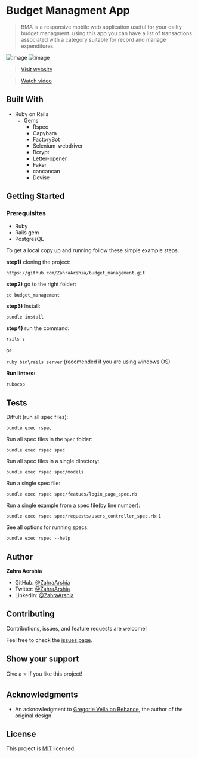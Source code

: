 # Budget Managment App

> BMA is a responsive mobile web application useful for your dailty budget managment. using this app you can have a list of transactions associated with a category suitable for record and manage expenditures.

![image](https://user-images.githubusercontent.com/78906545/177788777-5c6b6491-a506-4f5c-a4cc-f3b95cddcd37.png)
![image](https://user-images.githubusercontent.com/78906545/177788692-952e264b-bc37-43f0-9a49-2776139d9dd5.png)

> [Visit website](https://thawing-taiga-04921.herokuapp.com/)

> [Watch video]()

## Built With

- Ruby on Rails
  - Gems
    - Rspec
    - Capybara
    - FactoryBot
    - Selenium-webdriver
    - Bcrypt
    - Letter-opener
    - Faker
    - cancancan
    - Devise

## Getting Started

### Prerequisites
- Ruby
- Rails gem
- PostgresQL

To get a local copy up and running follow these simple example steps.

**step1)** cloning the project:

`https://github.com/ZahraArshia/budget_management.git`

**step2)** go to the right folder:

`cd budget_management`

**step3)** Install:

`bundle install`

**step4)** run the command:

`rails s`

or

`ruby bin\rails server` (recomended if you are using windows OS)

**Run linters:**

`rubocop`

## Tests
Diffult (run all spec files):

`bundle exec rspec`

Run all spec files in the `Spec` folder:

`bundle exec rspec spec`

Run all spec files in a single directory:

`bundle exec rspec spec/models`

Run a single spec file:

`bundle exec rspec spec/featues/login_page_spec.rb`

Run a single example from a spec file(by line number):

`bundle exec rspec spec/requests/users_controller_spec.rb:1`

See all options for running specs:

`bundle exec rspec --help`

## Author

**Zahra Aershia**

- GitHub: [@ZahraArshia](https://github.com/ZahraArshia)
- Twitter: [@ZahraArshia](https://twitter.com/ZahraArshia)
- LinkedIn: [@ZahraArshia](https://www.linkedin.com/in/ZahraArshia/)

## Contributing

Contributions, issues, and feature requests are welcome!

Feel free to check the [issues page](../../issues/).

## Show your support

Give a ⭐️ if you like this project!

## Acknowledgments
-  An acknowledgment to [Gregorie Vella on Behance](https://www.behance.net/gregoirevella), the author of the original design.

## License

This project is [MIT](./MIT.md) licensed.
